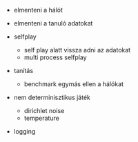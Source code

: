 - elmenteni a hálót
- elmenteni a tanuló adatokat

- selfplay
    - self play alatt vissza adni az adatokat
    - multi process selfplay
- tanítás
    - benchmark egymás ellen a hálókat

- nem determinisztikus játék
    - dirichlet noise
    - temperature

- logging